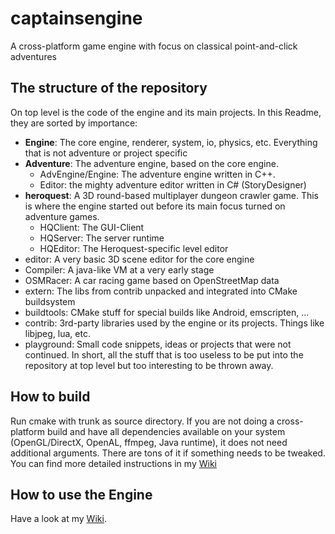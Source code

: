 # captainsengine
A cross-platform game engine with focus on classical point-and-click adventures

## The structure of the repository
On top level is the code of the engine and its main projects. In this Readme, they are sorted by importance:
* **Engine**: The core engine, renderer, system, io, physics, etc. Everything that is not adventure or project specific
* **Adventure**: The adventure engine, based on the core engine.
  * AdvEngine/Engine: The adventure engine written in C++.
  * Editor: the mighty adventure editor written in C# (StoryDesigner)
* **heroquest**: A 3D round-based multiplayer dungeon crawler game. This is where the engine started out before its main focus turned on adventure games.
  * HQClient: The GUI-Client
  * HQServer: The server runtime
  * HQEditor: The Heroquest-specific level editor
* editor: A very basic 3D scene editor for the core engine
* Compiler: A java-like VM at a very early stage
* OSMRacer: A car racing game based on OpenStreetMap data
* extern: The libs from contrib unpacked and integrated into CMake buildsystem
* buildtools: CMake stuff for special builds like Android, emscripten, ...
* contrib: 3rd-party libraries used by the engine or its projects. Things like libjpeg, lua, etc.
* playground: Small code snippets, ideas or projects that were not continued. In short, all the stuff that is too useless to be put into the repository at top level but too interesting to be thrown away.

## How to build
Run cmake with trunk as source directory. If you are not doing a cross-platform build and have all dependencies available on your system (OpenGL/DirectX, OpenAL, ffmpeg, Java runtime), it does not need additional arguments. There are tons of it if something needs to be tweaked.
You can find more detailed instructions in my [Wiki](http://wiki.obfuscated.de)

## How to use the Engine
Have a look at my [Wiki](http://wiki.obfuscated.de).